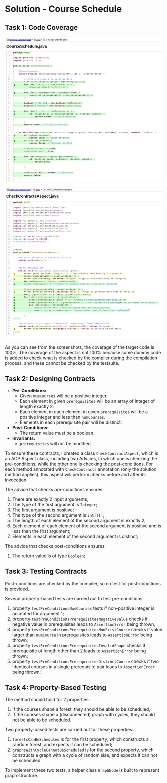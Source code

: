 # Solution - Course Schedule

## Task 1: Code Coverage

![CourseSchedule](./assets/coverage_course_schedule.png)
![Aspect](./assets/coverage_aspect.png)

As you can see from the screenshots, the coverage of the target code is 100%. The coverage of the aspect is not 100% because some dummy code is added to check what is checked by the compiler during the compilation process, and these cannot be checked by the testsuite.

## Task 2: Designing Contracts

- **Pre-Conditions:**
  - Given `numCourses` will be a positive integer.
  - Each element in given `prerequisites` will be an array of integer of length exactly 2.
  - Each element in each element in given `prerequisites` will be a positive integer and less than `numCourses`.
  - Elements in each prerequisite pair will be distinct.
- **Post-Conditions:** 
  - The return value must be a boolean.
- **Invariants:**
  - `prerequisites` will not be modified.

To ensure these contracts, I created a class `CheckContractAspect`, which is an AOP Aspect class, including two Advices, in which one is checking the pre-conditions, while the other one is checking the post-conditions. For each method annotated with `CheckContracts` annotation (only the solution method applies), this aspect will perform checks before and after its invocation.

The advice that checks pre-conditions ensures:
1. There are exactly 2 input arguments;
2. The type of the first argument is `Integer`;
3. The first argument is positive;
4. The type of the second argument is `int[][]`;
5. The length of each element of the second argument is exactly 2;
6. Each element of each element of the second argument is positive and is less than the first argument;
7. Elements in each element of the second argument is distinct;

The advice that checks post-conditions ensures:
1. The return value is of type `Boolean`;

## Task 3: Testing Contracts

Post-conditions are checked by the compiler, so no test for post-conditions is provided.

Several property-based tests are carried out to test pre-conditions:
1. property `testPreConditionsNumCourses` tests if non-positive integer is accepted for argument 1;
2. property `testPreConditionsPrerequisitesNegativeValue` checks if negative value in prerequisites leads to `AssertionError` being thrown;
3. property `testPreConditionsPrerequisitesNonExistCourse` checks if value larger than `numCourse` in prerequisites leads to `AssertionError` being thrown;
4. property `testPreConditionsPrerequisitesInvalidShape` checks if prerequisite of length other than 2 leads to `AssertionError` being thrown;
5. property `testPreConditionsPrerequisitesDistinctCourse` checks if two identical courses in a single prerequisite pair leads to `AssertionError` being thrown;

## Task 4: Property-Based Testing

The method should hold for 2 properties:

1. If the courses shape a forest, they should be able to be scheduled;
2. If the courses shape a (disconnected) graph with cycles, they should not be able to be scheduled.

Two property-based tests are carried out for these properties:

1. `forestsCanBeScheduled` is for the first property, which constructs a random forest, and expects it can be scheduled;
2. `graphsWithCycleCannotBeScheduled` is for the second property, which constructs a graph with a cycle of random size, and expects it can not be scheduled.

To implement these two tests, a helper class `GraphNode` is built to represent graph structure.